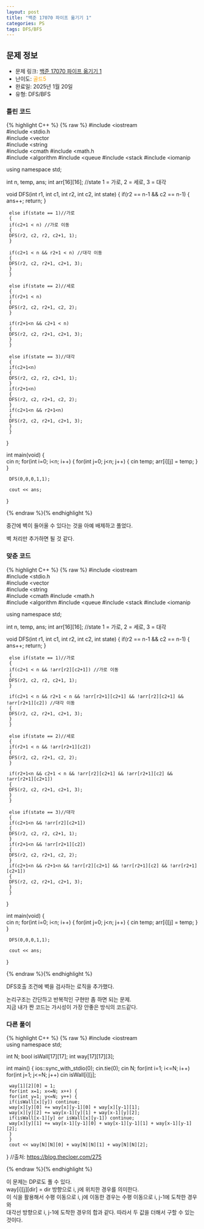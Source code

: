 ```yaml
---
layout: post
title: "백준 17070 파이프 옮기기 1"
categories: PS
tags: DFS/BFS
---
```


## 문제 정보
- 문제 링크: [백준 17070 파이프 옮기기 1](https://www.acmicpc.net/problem/17070)
- 난이도: <span style="color:#FFA500">골드5</span>
- 완료일: 2025년 1월 20일
- 유형: DFS/BFS

### 틀린 코드

{% highlight C++ %} {% raw %}
#include <iostream	
#include <stdio.h	
#include <vector	
#include <string	
#include <cmath	
#include <math.h	
#include <algorithm	
#include <queue	
#include <stack	
#include <iomanip	

using namespace std;

int n, temp, ans;
int arr[16][16];
//state 1 = 가로, 2 = 세로, 3 = 대각

void DFS(int r1, int c1, int r2, int c2, int state)
{
	 if(r2 == n-1 && c2 == n-1)
	 {
	 ans++;
	 return;
	 }

	 else if(state == 1)//가로
	 {
	 if(c2+1 < n) //가로 이동
	 {
	 DFS(r2, c2, r2, c2+1, 1);
	 }
	 
	 if(c2+1 < n && r2+1 < n) //대각 이동
	 {
	 DFS(r2, c2, r2+1, c2+1, 3);
	 }
	 }

	 else if(state == 2)//세로
	 {
	 if(r2+1 < n)
	 {
	 DFS(r2, c2, r2+1, c2, 2);
	 }

	 if(r2+1<n && c2+1 < n)
	 {
	 DFS(r2, c2, r2+1, c2+1, 3);
	 }
	 }

	 else if(state == 3)//대각
	 {
	 if(c2+1<n)
	 {
	 DFS(r2, c2, r2, c2+1, 1);
	 }
	 if(r2+1<n)
	 {
	 DFS(r2, c2, r2+1, c2, 2);
	 }
	 if(c2+1<n && r2+1<n)
	 {
	 DFS(r2, c2, r2+1, c2+1, 3);
	 }
	 }
}

int main(void)
{   
	 cin 		 n;
	 for(int i=0; i<n; i++)
	 {
	 for(int j=0; j<n; j++)
	 {
	 cin 		 temp;
	 arr[i][j] = temp;
	 }
	 }

	 DFS(0,0,0,1,1);

	 cout << ans;
}

{% endraw %}{% endhighlight %}

중간에 벽이 들어올 수 있다는 것을 아예 배제하고 풀었다.

벽 처리만 추가하면 될 것 같다.

### 맞춘 코드

{% highlight C++ %} {% raw %}
#include <iostream	
#include <stdio.h	
#include <vector	
#include <string	
#include <cmath	
#include <math.h	
#include <algorithm	
#include <queue	
#include <stack	
#include <iomanip	

using namespace std;

int n, temp, ans;
int arr[16][16];
//state 1 = 가로, 2 = 세로, 3 = 대각

void DFS(int r1, int c1, int r2, int c2, int state)
{
	 if(r2 == n-1 && c2 == n-1)
	 {
	 ans++;
	 return;
	 }

	 else if(state == 1)//가로
	 {
	 if(c2+1 < n && !arr[r2][c2+1]) //가로 이동
	 {
	 DFS(r2, c2, r2, c2+1, 1);
	 }
	 
	 if(c2+1 < n && r2+1 < n && !arr[r2+1][c2+1] && !arr[r2][c2+1] && !arr[r2+1][c2]) //대각 이동
	 {
	 DFS(r2, c2, r2+1, c2+1, 3);
	 }
	 }

	 else if(state == 2)//세로
	 {
	 if(r2+1 < n && !arr[r2+1][c2])
	 {
	 DFS(r2, c2, r2+1, c2, 2);
	 }

	 if(r2+1<n && c2+1 < n && !arr[r2][c2+1] && !arr[r2+1][c2] && !arr[r2+1][c2+1])
	 {
	 DFS(r2, c2, r2+1, c2+1, 3);
	 }
	 }

	 else if(state == 3)//대각
	 {
	 if(c2+1<n && !arr[r2][c2+1])
	 {
	 DFS(r2, c2, r2, c2+1, 1);
	 }
	 if(r2+1<n && !arr[r2+1][c2])
	 {
	 DFS(r2, c2, r2+1, c2, 2);
	 }
	 if(c2+1<n && r2+1<n && !arr[r2][c2+1] && !arr[r2+1][c2] && !arr[r2+1][c2+1])
	 {
	 DFS(r2, c2, r2+1, c2+1, 3);
	 }
	 }
}

int main(void)
{   
	 cin 		 n;
	 for(int i=0; i<n; i++)
	 {
	 for(int j=0; j<n; j++)
	 {
	 cin 		 temp;
	 arr[i][j] = temp;
	 }
	 }

	 DFS(0,0,0,1,1);

	 cout << ans;
}   

{% endraw %}{% endhighlight %}

DFS호출 조건에 벽을 검사하는 로직을 추가했다. 

논리구조는 간단하고 반복적인 구현만 좀 하면 되는 문제.   
지금 내가 짠 코드는 가시성이 가장 안좋은 방식의 코드같다.   

### 다른 풀이

{% highlight C++ %} {% raw %}
#include <iostream	
using namespace std;

int N;
bool isWall[17][17];
int way[17][17][3];

int main() {
	 ios::sync_with_stdio(0); cin.tie(0);
	 cin 		 N;
	 for(int i=1; i<=N; i++)
	 for(int j=1; j<=N; j++)
	 cin 		 isWall[i][j];
	 
	 way[1][2][0] = 1;
	 for(int x=1; x<=N; x++) {
	 for(int y=1; y<=N; y++) {
	 if(isWall[x][y]) continue;
	 way[x][y][0] += way[x][y-1][0] + way[x][y-1][1];
	 way[x][y][2] += way[x-1][y][1] + way[x-1][y][2];
	 if(isWall[x-1][y] or isWall[x][y-1]) continue;
	 way[x][y][1] += way[x-1][y-1][0] + way[x-1][y-1][1] + way[x-1][y-1][2];
	 }
	 }
	 cout << way[N][N][0] + way[N][N][1] + way[N][N][2];
}
//출처: https://blog.thecloer.com/275

{% endraw %}{% endhighlight %}

이 문제는 DP로도 풀 수 있다.   
way[i][j][dir] = dir 방향으로 i, j에 위치한 경우를 의미한다.   
이 식을 활용해서 수평 이동으로 i, j에 이동한 경우는 수평 이동으로 i, j-1에 도착한 경우와   
대각선 방향으로 i, j-1에 도착한 경우의 합과 같다. 따라서 두 값을 더해서 구할 수 있는 것이다.  

